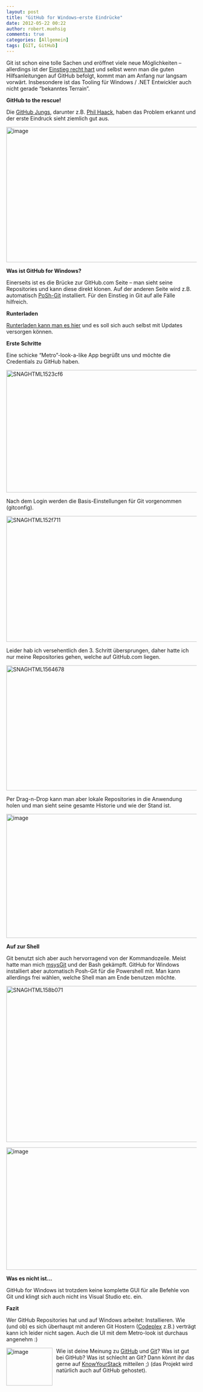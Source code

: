 ```yaml
---
layout: post
title: "GitHub for Windows–erste Eindrücke"
date: 2012-05-22 00:22
author: robert.muehsig
comments: true
categories: [Allgemein]
tags: [GIT, GitHub]
---
```

<p>Git ist schon eine tolle Sachen und eröffnet viele neue Möglichkeiten – allerdings ist der <a href="http://code-inside.de/blog/2011/08/05/einstieg-in-git-fr-net-entwickler/">Einstieg recht hart</a> und selbst wenn man die guten Hilfsanleitungen auf GitHub befolgt, kommt man am Anfang nur langsam vorwärt. Insbesondere ist das Tooling für Windows / .NET Entwickler auch nicht gerade “bekanntes Terrain”. </p> <p><strong>GitHub to the rescue!</strong></p> <p>Die <a href="https://github.com/blog/1127-github-for-windows">GitHub Jungs</a>, darunter z.B. <a href="http://haacked.com/archive/2012/05/21/introducing-github-for-windows.aspx">Phil Haack</a>, haben das Problem erkannt und der erste Eindruck sieht ziemlich gut aus.</p> <p><a href="http://windows.github.com/"><img style="background-image: none; border-right-width: 0px; padding-left: 0px; padding-right: 0px; display: inline; border-top-width: 0px; border-bottom-width: 0px; border-left-width: 0px; padding-top: 0px" title="image" border="0" alt="image" src="{{BASE_PATH}}/assets/wp-images/image1551.png" width="606" height="358"></a></p> <p><strong>Was ist GitHub for Windows?</strong></p> <p>Einerseits ist es die Brücke zur GitHub.com Seite – man sieht seine Repositories und kann diese direkt klonen. Auf der anderen Seite wird z.B. automatisch <a href="http://haacked.com/archive/2011/12/13/better-git-with-powershell.aspx">PoSh-Git</a> installiert. Für den Einstieg in Git auf alle Fälle hilfreich. </p> <p><strong>Runterladen</strong></p> <p><a href="http://windows.github.com/">Runterladen kann man es hier</a> und es soll sich auch selbst mit Updates versorgen können.</p> <p><strong>Erste Schritte</strong></p> <p>Eine schicke “Metro”-look-a-like App begrüßt uns und möchte die Credentials zu GitHub haben. </p> <p><a href="{{BASE_PATH}}/assets/wp-images/SNAGHTML1523cf6.png"><img style="background-image: none; border-right-width: 0px; padding-left: 0px; padding-right: 0px; display: inline; border-top-width: 0px; border-bottom-width: 0px; border-left-width: 0px; padding-top: 0px" title="SNAGHTML1523cf6" border="0" alt="SNAGHTML1523cf6" src="{{BASE_PATH}}/assets/wp-images/SNAGHTML1523cf6_thumb.png" width="565" height="324"></a></p> <p>Nach dem Login werden die Basis-Einstellungen für Git vorgenommen (gitconfig).</p> <p><a href="{{BASE_PATH}}/assets/wp-images/SNAGHTML152f7111.png"><img style="background-image: none; border-bottom: 0px; border-left: 0px; padding-left: 0px; padding-right: 0px; display: inline; border-top: 0px; border-right: 0px; padding-top: 0px" title="SNAGHTML152f711" border="0" alt="SNAGHTML152f711" src="{{BASE_PATH}}/assets/wp-images/SNAGHTML152f711_thumb1.png" width="573" height="333"></a></p> <p>Leider hab ich versehentlich den 3. Schritt übersprungen, daher hatte ich nur meine Repositories gehen, welche auf GitHub.com liegen.</p> <p><a href="{{BASE_PATH}}/assets/wp-images/SNAGHTML15646781.png"><img style="background-image: none; border-bottom: 0px; border-left: 0px; padding-left: 0px; padding-right: 0px; display: inline; border-top: 0px; border-right: 0px; padding-top: 0px" title="SNAGHTML1564678" border="0" alt="SNAGHTML1564678" src="{{BASE_PATH}}/assets/wp-images/SNAGHTML1564678_thumb1.png" width="570" height="331"></a></p> <p>Per Drag-n-Drop kann man aber lokale Repositories in die Anwendung holen und man sieht seine gesamte Historie und wie der Stand ist.</p> <p><a href="{{BASE_PATH}}/assets/wp-images/image1555.png"><img style="background-image: none; border-bottom: 0px; border-left: 0px; padding-left: 0px; padding-right: 0px; display: inline; border-top: 0px; border-right: 0px; padding-top: 0px" title="image" border="0" alt="image" src="{{BASE_PATH}}/assets/wp-images/image_thumb716.png" width="565" height="328"></a></p> <p><strong>Auf zur Shell</strong></p> <p>Git benutzt sich aber auch hervorragend von der Kommandozeile. Meist hatte man mich <a href="http://code.google.com/p/msysgit/">msysGit</a> und der Bash gekämpft. GitHub for Windows installiert aber automatisch Posh-Git für die Powershell mit. Man kann allerdings frei wählen, welche Shell man am Ende benutzen möchte.</p> <p><a href="{{BASE_PATH}}/assets/wp-images/SNAGHTML158b071.png"><img style="background-image: none; border-right-width: 0px; padding-left: 0px; padding-right: 0px; display: inline; border-top-width: 0px; border-bottom-width: 0px; border-left-width: 0px; padding-top: 0px" title="SNAGHTML158b071" border="0" alt="SNAGHTML158b071" src="{{BASE_PATH}}/assets/wp-images/SNAGHTML158b071_thumb.png" width="559" height="413"></a></p> <p><a href="{{BASE_PATH}}/assets/wp-images/image4100.png"><img style="background-image: none; border-bottom: 0px; border-left: 0px; padding-left: 0px; padding-right: 0px; display: inline; border-top: 0px; border-right: 0px; padding-top: 0px" title="image" border="0" alt="image" src="{{BASE_PATH}}/assets/wp-images/image4_thumb.png" width="564" height="324"></a></p> <p><strong>Was es nicht ist…</strong></p> <p>GitHub for Windows ist trotzdem keine komplette GUI für alle Befehle von Git und klingt sich auch nicht ins Visual Studio etc. ein. </p> <p><strong>Fazit</strong></p> <p>Wer GitHub Repositories hat und auf Windows arbeitet: Installieren. Wie (und ob) es sich überhaupt mit anderen Git Hostern (<a href="http://code-inside.de/blog/2012/03/30/codeplex-wird-modernisiert/">Codeplex</a> z.B.) verträgt kann ich leider nicht sagen. Auch die UI mit dem Metro-look ist durchaus angenehm :)</p> <p><a href="{{BASE_PATH}}/assets/wp-images/image1554.png"><img style="background-image: none; border-right-width: 0px; margin: 0px 10px 0px 0px; padding-left: 0px; padding-right: 0px; display: inline; float: left; border-top-width: 0px; border-bottom-width: 0px; border-left-width: 0px; padding-top: 0px" title="image" border="0" alt="image" align="left" src="{{BASE_PATH}}/assets/wp-images/image_thumb715.png" width="122" height="100"></a></p> <p>Wie ist deine Meinung zu <a href="http://www.knowyourstack.com/what-is/github">GitHub</a> und <a href="http://www.knowyourstack.com/what-is/git">Git</a>? Was ist gut bei GitHub? Was ist schlecht an Git? Dann könnt ihr das gerne auf <a href="http://www.knowyourstack.com/">KnowYourStack</a> mitteilen ;) (das Projekt wird natürlich auch auf GitHub gehostet). </p>

